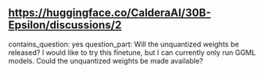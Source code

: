 ## https://huggingface.co/CalderaAI/30B-Epsilon/discussions/2

contains_question: yes
question_part: 
Will the unquantized weights be released?
I would like to try this finetune, but I can currently only run GGML models. Could the unquantized weights be made available?